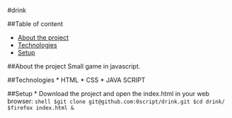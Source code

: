 #drink

##Table of content
* [About the project](#about-the-project)
* [Technologies](#technologies)
* [Setup](#setup)

##About the project
    Small game in javascript.

##Technologies
    * HTML 
    * CSS
    * JAVA SCRIPT

##Setup
    * Download the project and open the index.html in your web browser:
        ```shell
            $git clone git@github.com:0script/drink.git
            $cd drink/
            $firefox index.html &
        ```
